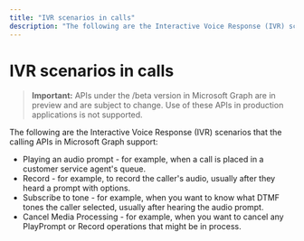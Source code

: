 ```yaml
---
title: "IVR scenarios in calls"
description: "The following are the Interactive Voice Response (IVR) scenarios that the calling APIs in Microsoft Graph support:"
---
```


# IVR scenarios in calls

> **Important:** APIs under the /beta version in Microsoft Graph are in preview and are subject to change. Use of these APIs in production applications is not supported.

The following are the Interactive Voice Response (IVR) scenarios that the calling APIs in Microsoft Graph support:

- Playing an audio prompt - for example, when a call is placed in a customer service agent's queue.
- Record - for example, to record the caller's audio, usually after they heard a prompt with options.
- Subscribe to tone - for example, when you want to know what DTMF tones the caller selected, usually after hearing the audio prompt.
- Cancel Media Processing - for example, when you want to cancel any PlayPrompt or Record operations that might be in process.
